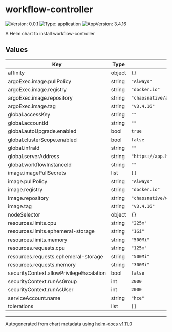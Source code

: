 # workflow-controller

![Version: 0.0.1](https://img.shields.io/badge/Version-0.0.1-informational?style=flat-square) ![Type: application](https://img.shields.io/badge/Type-application-informational?style=flat-square) ![AppVersion: 3.4.16](https://img.shields.io/badge/AppVersion-3.4.16-informational?style=flat-square)

A Helm chart to install workflow-controller

## Values

| Key | Type | Default | Description |
|-----|------|---------|-------------|
| affinity | object | `{}` |  |
| argoExec.image.pullPolicy | string | `"Always"` |  |
| argoExec.image.registry | string | `"docker.io"` |  |
| argoExec.image.repository | string | `"chaosnative/argoexec"` |  |
| argoExec.image.tag | string | `"v3.4.16"` |  |
| global.accessKey | string | `""` |  |
| global.accountId | string | `""` |  |
| global.autoUpgrade.enabled | bool | `true` |  |
| global.clusterScope.enabled | bool | `false` |  |
| global.infraId | string | `""` |  |
| global.serverAddress | string | `"https://app.harness.io/gratis/chaos/kserver/api"` |  |
| global.workflowInstanceId | string | `""` |  |
| image.imagePullSecrets | list | `[]` |  |
| image.pullPolicy | string | `"Always"` |  |
| image.registry | string | `"docker.io"` |  |
| image.repository | string | `"chaosnative/workflow-controller"` |  |
| image.tag | string | `"v3.4.16"` |  |
| nodeSelector | object | `{}` |  |
| resources.limits.cpu | string | `"225m"` |  |
| resources.limits.ephemeral-storage | string | `"1Gi"` |  |
| resources.limits.memory | string | `"500Mi"` |  |
| resources.requests.cpu | string | `"125m"` |  |
| resources.requests.ephemeral-storage | string | `"500Mi"` |  |
| resources.requests.memory | string | `"300Mi"` |  |
| securityContext.allowPrivilegeEscalation | bool | `false` |  |
| securityContext.runAsGroup | int | `2000` |  |
| securityContext.runAsUser | int | `2000` |  |
| serviceAccount.name | string | `"hce"` |  |
| tolerations | list | `[]` |  |

----------------------------------------------
Autogenerated from chart metadata using [helm-docs v1.11.0](https://github.com/norwoodj/helm-docs/releases/v1.11.0)
